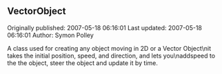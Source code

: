 ## VectorObject 
Originally published: 2007-05-18 06:16:01 
Last updated: 2007-05-18 06:16:01 
Author: Symon Polley 
 
A class used for creating any object moving in 2D or a Vector Object\nit takes the initial position, speed, and direction, and lets you\naddspeed to the the object, steer the object and update it by time.